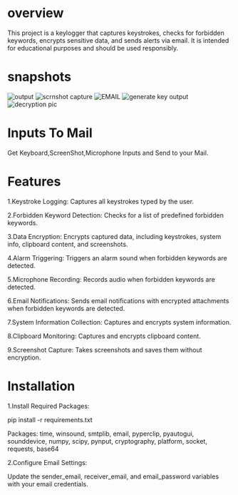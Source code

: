 # overview

This project is a keylogger that captures keystrokes, checks for forbidden keywords, encrypts sensitive data, and sends alerts via email. It is intended for educational purposes and should be used responsibly.

# snapshots

![output](https://github.com/user-attachments/assets/ba290d46-d2b5-4d33-afb5-271272750d32)
![scrnshot capture](https://github.com/user-attachments/assets/3ecfd5e6-e3d5-4ef3-87d3-dc103dff22e7)
![EMAIL](https://github.com/user-attachments/assets/b9d2301a-bdad-427a-9d79-c35e27ce6231)
![generate key output](https://github.com/user-attachments/assets/5b21e07d-e36e-48e4-8488-c545ee7da76f)
![decryption  pic](https://github.com/user-attachments/assets/e6dc4b4c-b656-4f06-a2a3-8774df5e3722)

# Inputs To Mail

Get Keyboard,ScreenShot,Microphone Inputs and Send to your Mail. 


# Features

1.Keystroke Logging: Captures all keystrokes typed by the user.

2.Forbidden Keyword Detection: Checks for a list of predefined forbidden keywords.

3.Data Encryption: Encrypts captured data, including keystrokes, system info, clipboard content, and screenshots.

4.Alarm Triggering: Triggers an alarm sound when forbidden keywords are detected.

5.Microphone Recording: Records audio when forbidden keywords are detected.

6.Email Notifications: Sends email notifications with encrypted attachments when forbidden keywords are detected.

7.System Information Collection: Captures and encrypts system information.

8.Clipboard Monitoring: Captures and encrypts clipboard content.


9.Screenshot Capture: Takes screenshots and saves them without encryption.

# Installation

1.Install Required Packages:

   pip install -r requirements.txt

   Packages: time, winsound, smtplib, email, pyperclip, pyautogui, sounddevice, numpy, scipy, pynput, cryptography, platform, socket, requests, base64

2.Configure Email Settings:

 Update the sender_email, receiver_email, and email_password variables with your email credentials.













